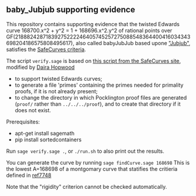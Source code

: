 baby\_Jubjub supporting evidence
--------------------------

This repository contains supporting evidence that the twisted Edwards curve
168700.x^2 + y^2 = 1 + 168696.x^2.y^2 of rational points over
GF(21888242871839275222246405745257275088548364400416034343698204186575808495617),
also called babyJubJub based upone ["Jubjub"](https://z.cash/technology/jubjub.html),
satisfies the [SafeCurves criteria](https://safecurves.cr.yp.to/index.html).

The script ``verify.sage`` is based on
[this script from the SafeCurves site](https://safecurves.cr.yp.to/verify.html),
modified by [Daira Hopwood](https://github.com/daira)

* to support twisted Edwards curves;
* to generate a file 'primes' containing the primes needed for primality proofs,
  if it is not already present;
* to change the directory in which Pocklington proof files are generated
  (``proof/`` rather than ``../../../proof``), and to create that directory
  if it does not exist.

Prerequisites:

* apt-get install sagemath
* pip install sortedcontainers

Run ``sage verify.sage .``, or ``./run.sh`` to also print out the results.

You can generate the curve by running `sage findCurve.sage 168698`
This is the lowest A=168698 of a montgomary curve that statifies the 
critieria defined in [ref7748](https://tools.ietf.org/html/rfc7748)

Note that the "rigidity" criterion cannot be checked automatically.
